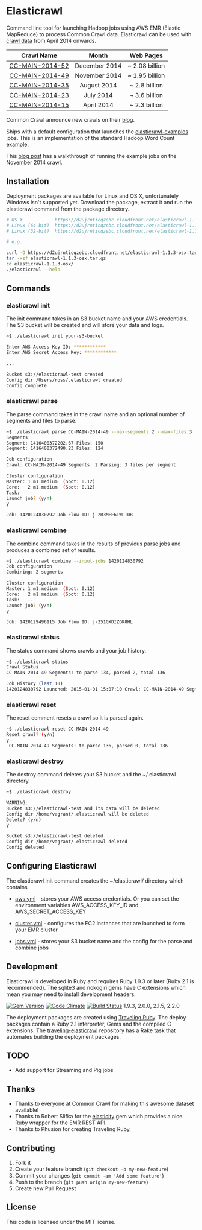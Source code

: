 # Elasticrawl

Command line tool for launching Hadoop jobs using AWS EMR (Elastic MapReduce) to process Common Crawl data.
Elasticrawl can be used with [crawl data](http://commoncrawl.org/the-data/get-started/) from April 2014 onwards.

| Crawl Name     | Month     | Web Pages
| -------------- |:--------:|:--------:|
| [CC-MAIN-2014-52](http://blog.commoncrawl.org/2015/01/december-2014-crawl-archive-available/) | December 2014 | ~ 2.08 billion
| [CC-MAIN-2014-49](http://blog.commoncrawl.org/2014/12/november-2014-crawl-archive-available/) | November 2014 | ~ 1.95 billion
| [CC-MAIN-2014-35](http://blog.commoncrawl.org/2014/09/august-2014-crawl-data-available/) | August 2014 | ~ 2.8 billion
| [CC-MAIN-2014-23](http://blog.commoncrawl.org/2014/08/july-2014-crawl-data-available/) | July 2014 | ~ 3.6 billion
| [CC-MAIN-2014-15](http://blog.commoncrawl.org/2014/07/april-2014-crawl-data-available/) | April 2014 | ~ 2.3 billion

Common Crawl announce new crawls on their [blog](http://blog.commoncrawl.org/).

Ships with a default configuration that launches the
[elasticrawl-examples](https://github.com/rossf7/elasticrawl-examples) jobs.
This is an implementation of the standard Hadoop Word Count example.

This [blog post](https://rossfairbanks.com/2015/01/03/parsing-common-crawl-using-elasticrawl.html) has a walkthrough of running the example jobs on the November 2014 crawl.

## Installation

Deployment packages are available for Linux and OS X, unfortunately Windows isn't supported yet. Download the package, extract it and run the elasticrawl command from the package directory.

```bash
# OS X            https://d2ujrnticqzebc.cloudfront.net/elasticrawl-1.1.3-osx.tar.gz
# Linux (64-bit)  https://d2ujrnticqzebc.cloudfront.net/elasticrawl-1.1.3-linux-x86_64.tar.gz
# Linux (32-bit)  https://d2ujrnticqzebc.cloudfront.net/elasticrawl-1.1.3-linux-x86.tar.gz

# e.g.

curl -O https://d2ujrnticqzebc.cloudfront.net/elasticrawl-1.1.3-osx.tar.gz
tar -xzf elasticrawl-1.1.3-osx.tar.gz
cd elasticrawl-1.1.3-osx/
./elasticrawl --help
```

## Commands

### elasticrawl init

The init command takes in an S3 bucket name and your AWS credentials. The S3 bucket will be created
and will store your data and logs.

```bash
~$ ./elasticrawl init your-s3-bucket

Enter AWS Access Key ID: ************
Enter AWS Secret Access Key: ************

...

Bucket s3://elasticrawl-test created
Config dir /Users/ross/.elasticrawl created
Config complete
```

### elasticrawl parse

The parse command takes in the crawl name and an optional number of segments and files to parse.

```bash
~$ ./elasticrawl parse CC-MAIN-2014-49 --max-segments 2 --max-files 3
Segments
Segment: 1416400372202.67 Files: 150
Segment: 1416400372490.23 Files: 124

Job configuration
Crawl: CC-MAIN-2014-49 Segments: 2 Parsing: 3 files per segment

Cluster configuration
Master: 1 m1.medium  (Spot: 0.12)
Core:   2 m1.medium  (Spot: 0.12)
Task:   --
Launch job? (y/n)
y

Job: 1420124830792 Job Flow ID: j-2R3MFE6TWLIUB
```

### elasticrawl combine

The combine command takes in the results of previous parse jobs and produces a combined set of results.

```bash
~$ ./elasticrawl combine --input-jobs 1420124830792
Job configuration
Combining: 2 segments

Cluster configuration
Master: 1 m1.medium  (Spot: 0.12)
Core:   2 m1.medium  (Spot: 0.12)
Task:   --
Launch job? (y/n)
y

Job: 1420129496115 Job Flow ID: j-251GXDIZGK8HL
```

### elasticrawl status

The status command shows crawls and your job history.

```bash
~$ ./elasticrawl status
Crawl Status
CC-MAIN-2014-49 Segments: to parse 134, parsed 2, total 136

Job History (last 10)
1420124830792 Launched: 2015-01-01 15:07:10 Crawl: CC-MAIN-2014-49 Segments: 2 Parsing: 3 files per segment
```

### elasticrawl reset

The reset comment resets a crawl so it is parsed again.

```bash
~$ ./elasticrawl reset CC-MAIN-2014-49
Reset crawl? (y/n)
y
 CC-MAIN-2014-49 Segments: to parse 136, parsed 0, total 136
```

### elasticrawl destroy

The destroy command deletes your S3 bucket and the ~/.elasticrawl directory.

```bash
~$ ./elasticrawl destroy

WARNING:
Bucket s3://elasticrawl-test and its data will be deleted
Config dir /home/vagrant/.elasticrawl will be deleted
Delete? (y/n)
y

Bucket s3://elasticrawl-test deleted
Config dir /home/vagrant/.elasticrawl deleted
Config deleted
```

## Configuring Elasticrawl

The elasticrawl init command creates the ~/elasticrawl/ directory which
contains

* [aws.yml](https://github.com/rossf7/.elasticrawl/blob/master/templates/aws.yml) -
stores your AWS access credentials. Or you can set the environment
variables AWS_ACCESS_KEY_ID and AWS_SECRET_ACCESS_KEY

* [cluster.yml](https://github.com/rossf7/elasticrawl/blob/master/templates/cluster.yml) -
configures the EC2 instances that are launched to form your EMR cluster

* [jobs.yml](https://github.com/rossf7/elasticrawl/blob/master/templates/jobs.yml) -
stores your S3 bucket name and the config for the parse and combine jobs

## Development

Elasticrawl is developed in Ruby and requires Ruby 1.9.3 or later (Ruby 2.1 is recommended). The sqlite3 and nokogiri gems have C extensions which mean you may need to install development headers.

[![Gem Version](https://badge.fury.io/rb/elasticrawl.png)](http://badge.fury.io/rb/elasticrawl)
[![Code Climate](https://codeclimate.com/github/rossf7/elasticrawl.png)](https://codeclimate.com/github/rossf7/elasticrawl)
[![Build Status](https://travis-ci.org/rossf7/elasticrawl.png?branch=master)](https://travis-ci.org/rossf7/elasticrawl) 1.9.3, 2.0.0, 2.1.5, 2.2.0

The deployment packages are created using [Traveling Ruby](http://phusion.github.io/traveling-ruby/). The deploy packages contain a Ruby 2.1 interpreter, Gems and the compiled C extensions. The [traveling-elasticrawl](https://github.com/rossf7/traveling-elasticrawl) repository has a Rake task that automates building the deployment packages.

## TODO

* Add support for Streaming and Pig jobs

## Thanks

* Thanks to everyone at Common Crawl for making this awesome dataset available!
* Thanks to Robert Slifka for the [elasticity](https://github.com/rslifka/elasticity)
gem which provides a nice Ruby wrapper for the EMR REST API.
* Thanks to Phusion for creating Traveling Ruby.

## Contributing

1. Fork it
2. Create your feature branch (`git checkout -b my-new-feature`)
3. Commit your changes (`git commit -am 'Add some feature'`)
4. Push to the branch (`git push origin my-new-feature`)
5. Create new Pull Request

## License

This code is licensed under the MIT license.

